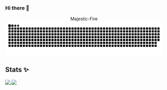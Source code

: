 ### Hi there 👋

<p align="center"> Majestic-Fire

<picture>
  <source media="(prefers-color-scheme: dark)" srcset="https://raw.githubusercontent.com/Majestic-Fire/Majestic-Fire/output/github-contribution-grid-snake-dark.svg">
  <source media="(prefers-color-scheme: light)" srcset="https://raw.githubusercontent.com/Majestic-Fire/Majestic-Fire/output/github-contribution-grid-snake.svg">
  <img alt="github contribution grid snake animation" src="https://raw.githubusercontent.com/Majestic-Fire/Majestic-Fire/output/github-contribution-grid-snake.svg">
</picture>

## Stats ✨
<a href="https://github.com/Majestic-Fire/">
  <img height=200 align="center" src="https://github-readme-stats.vercel.app/api?username=Majestic-Fire" />
</a>
<a href="https://github.com/Majestic-Fire/">
  <img height=200 align="center" src="https://github-readme-stats.vercel.app/api/top-langs?username=Majestic-Fire&layout=compact&langs_count=8&card_width=320" />
</a>


<!-- Testing -->
<!--
**Majestic-Fire/Majestic-Fire** is a ✨ _special_ ✨ repository because its `README.md` (this file) appears on your GitHub profile.

Here are some ideas to get you started:

- 🔭 I’m currently working on ...
- 🌱 I’m currently learning ...
- 👯 I’m looking to collaborate on ...
- 🤔 I’m looking for help with ...
- 💬 Ask me about ...
- 📫 How to reach me: ...
- 😄 Pronouns: ...
- ⚡ Fun fact: ...
-->
